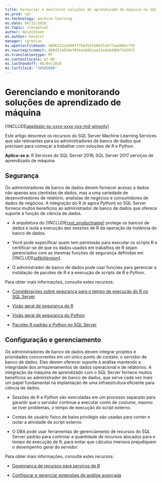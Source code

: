 ```yaml
---
title: Gerenciar e monitorar soluções de aprendizado de máquina no SQL Server | Microsoft Docs
ms.prod: sql
ms.technology: machine-learning
ms.date: 04/15/2018
ms.topic: conceptual
author: HeidiSteen
ms.author: heidist
manager: cgronlun
ms.openlocfilehash: 4806224a1606fff58f63f6083fa577aa4066c795
ms.sourcegitcommit: 808d23a654ef03ea16db1aa23edab496b73e5072
ms.translationtype: MT
ms.contentlocale: pt-BR
ms.lasthandoff: 06/04/2018
ms.locfileid: "34585698"
---
```

# <a name="managing-and-monitoring-machine-learning-solutions"></a>Gerenciando e monitorando soluções de aprendizado de máquina
[!INCLUDE[appliesto-ss-xxxx-xxxx-xxx-md-winonly](../../includes/appliesto-ss-xxxx-xxxx-xxx-md-winonly.md)]

Este artigo descreve os recursos do SQL Server Machine Learning Services que são relevantes para os administradores de banco de dados que precisam para começar a trabalhar com soluções de R e Python.

**Aplica-se a:** R Services do SQL Server 2016, SQL Server 2017 serviços de aprendizado de máquina

## <a name="security"></a>Segurança

Os administradores de banco de dados devem fornecer acesso a dados não apenas aos cientistas de dados, mas a uma variedade de desenvolvedores de relatório, analistas de negócios e consumidores de dados de negócios. A integração do R (e agora Python) no SQL Server fornece muitos benefícios ao administrador de banco de dados que oferece suporte à função de ciência de dados.

+ A arquitetura do [!INCLUDE[rsql_productname](../../includes/rsql-productname-md.md)] protege os bancos de dados e isola a execução das sessões de R da operação da instância do banco de dados.

+ Você pode especificar quem tem permissão para executar os scripts R e certificar-se de que os dados usados em trabalhos de R sejam gerenciados com as mesmas funções de segurança definidas em [!INCLUDE[ssNoVersion](../../includes/ssnoversion-md.md)].

+ O administrador de banco de dados pode usar funções para gerenciar a instalação de pacotes de R e a execução de scripts de R e Python.

Para obter mais informações, consulte estes recursos:

+ [Considerações sobre segurança para o tempo de execução do R no SQL Server](../../advanced-analytics/r/security-considerations-for-the-r-runtime-in-sql-server.md)

+ [Visão geral de segurança de R](../r/security-overview-sql-server-r.md)

+ [Visão geral de segurança do Python](../python/security-overview-sql-server-python-services.md)

+ [Pacotes R padrão e Python no SQL Server](installing-and-managing-r-packages.md)

## <a name="configuration-and-management"></a>Configuração e gerenciamento

Os administradores de banco de dados devem integrar projetos e prioridades concorrentes em um único ponto de contato: o servidor de banco de dados. Eles devem oferecer suporte à análise mantendo a integridade dos armazenamentos de dados operacional e de relatórios. A integração da máquina de aprendizado com o SQL Server fornece muitos benefícios ao administrador de banco de dados, que serve cada vez mais um papel fundamental na implantação de uma infraestrutura eficiente para ciência de dados.

+ Sessões de R e Python são executadas em um processo separado para garantir que o servidor continue a executar como de costume, mesmo se tiver problemas, o tempo de execução do script externo.

+ Contas de usuário físico de baixo privilégio são usadas para conter e isolar a atividade de script externo.

+ O DBA pode usar ferramentas de gerenciamento de recursos do SQL Server padrão para controlar a quantidade de recursos alocados para o tempo de execução de R, para evitar que cálculos imensos prejudiquem o desempenho geral do servidor.

Para obter mais informações, consulte estes recursos:

+ [Governança de recursos para serviços de R](../r/resource-governance-for-r-services.md)

+ [Configurar e gerenciar extensões de análise avançada](../r/configure-and-manage-advanced-analytics-extensions.md)
